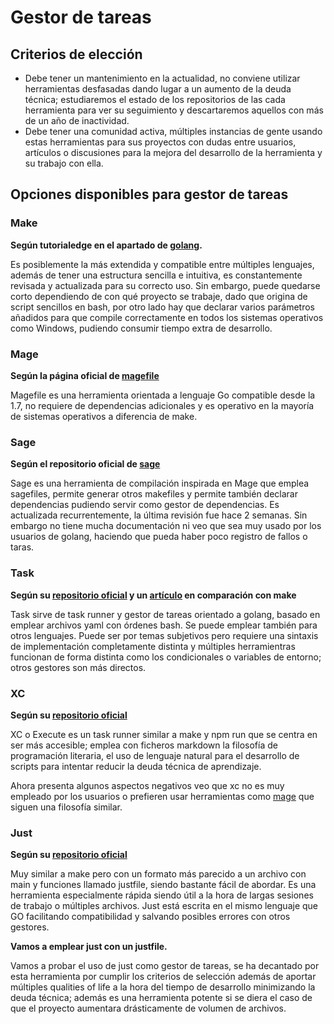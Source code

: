 # Gestor de tareas

## Criterios de elección
- Debe tener un mantenimiento en la actualidad, no conviene utilizar herramientas desfasadas dando lugar a un aumento de
la deuda técnica; estudiaremos el estado de los repositorios de las cada herramienta para ver su seguimiento y descartaremos aquellos con más de un año de inactividad.
- Debe tener una comunidad activa, múltiples instancias de gente usando estas herramientas para sus proyectos con dudas entre usuarios, 
artículos o discusiones para la mejora del desarrollo de la herramienta y su trabajo con ella.
## Opciones disponibles para gestor de tareas

### Make
**Según tutorialedge en el apartado de [golang](https://tutorialedge.net/golang/makefiles-for-go-developers/).**

Es posiblemente la más extendida y compatible entre múltiples lenguajes, además de tener una estructura sencilla e intuitiva, 
es constantemente revisada y actualizada para su correcto uso. 
Sin embargo, puede quedarse corto dependiendo de con qué proyecto se trabaje, dado que origina de script sencillos en bash, 
por otro lado hay que declarar varios parámetros añadidos para que compile correctamente en todos los sistemas operativos como Windows, pudiendo consumir tiempo extra de desarrollo.

### Mage
**Según la página oficial de [magefile](https://magefile.org/)**

Magefile es una herramienta orientada a lenguaje Go compatible desde la 1.7, no requiere de dependencias adicionales y es operativo en la mayoría de sistemas operativos a diferencia de make.

### Sage
**Según el repositorio oficial de [sage](https://github.com/einride/sage)**

Sage es una herramienta de compilación inspirada en Mage que emplea sagefiles, permite generar otros makefiles y permite también 
declarar dependencias pudiendo servir como gestor de dependencias. Es actualizada recurrentemente, la última revisión fue hace 2 semanas.
Sin embargo no tiene mucha documentación ni veo que sea muy usado por los usuarios de golang, haciendo que pueda haber poco registro de fallos o taras.

### Task
**Según su [repositorio oficial](https://github.com/go-task/task) y un [artículo](https://tsh.io/blog/taskfile-or-gnu-make-for-automation/) en comparación con make**

Task sirve de task runner y gestor de tareas orientado a golang, basado en emplear archivos yaml con órdenes bash. Se puede emplear también
para otros lenguajes. Puede ser por temas subjetivos pero requiere una sintaxis de implementación completamente distinta y 
múltiples herramientras funcionan de forma distinta como los condicionales o variables de entorno; otros gestores son más directos.

### XC
**Según su [repositorio oficial](https://github.com/joerdav/xc)**

XC o Execute es un task runner similar a make y npm run que se centra en ser más accesible; emplea con ficheros markdown la filosofía 
de programación literaria, el uso de lenguaje natural para el desarrollo de scripts para intentar reducir la deuda técnica de aprendizaje.

Ahora presenta algunos aspectos negativos veo que xc no es muy empleado por los usuarios o prefieren usar herramientas como [mage](https://www.reddit.com/r/golang/comments/12rmz4p/selfdocumenting_task_runner_define_tasks_in_the/) que siguen una filosofía similar.


### Just
**Según su [repositorio oficial](https://github.com/casey/just)**

Muy similar a make pero con un formato más parecido a un archivo con main y funciones llamado justfile, 
siendo bastante fácil de abordar. Es una herramienta especialmente rápida siendo útil a la hora de largas sesiones de trabajo o múltiples archivos. Just está escrita en el mismo lenguaje que GO facilitando compatibilidad y salvando posibles errores con otros gestores.


**Vamos a emplear just con un justfile.**

Vamos a probar el uso de just como gestor de tareas, se ha decantado por esta herramienta por cumplir los criterios de selección
además de aportar múltiples qualities of life a la hora del tiempo de desarrollo minimizando la deuda técnica; además es una 
herramienta potente si se diera el caso de que el proyecto aumentara drásticamente de volumen de archivos.